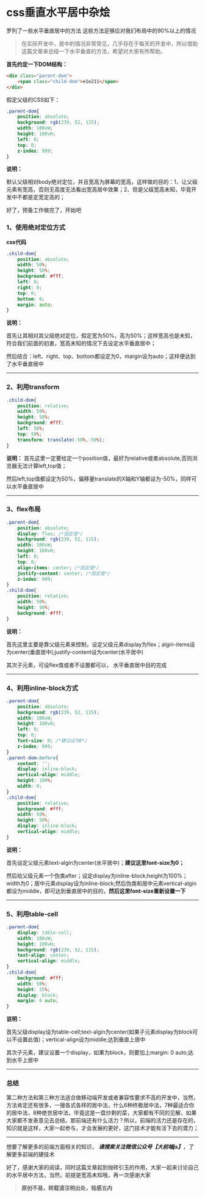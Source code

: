 # css垂直水平居中杂烩
罗列了一些水平垂直居中的方法 这些方法足够应对我们布局中的90%以上的情况
> 在实际开发中，居中的情况非常常见，几乎存在于每天的开发中，所以借助这篇文章来总结一下水平垂直的方法，希望对大家有所帮助。

**首先约定一下DOM结构：**

```html
<div class="parent-dom">
	<span class="child-dom">e1e211</span>
</div>	
```

假定父级的CSS如下：

```css
.parent-dom{
	position: absolute;
	background: rgb(239, 52, 115);
	width: 100vW;
	height: 100vH;
	left: 0;
	top: 0;
	z-index: 999;
}

```

**说明：**

默认父级相对body绝对定位，并且宽高为屏幕的宽高，这样做的目的：1、让父级元素有宽高，否则无高度无法看出宽高居中效果；2、但是父级宽高未知，毕竟开发中不都是定宽定高的；

好了，预备工作做完了，开始吧

### 1、使用绝对定位方式

**css代码**

```css
.child-dom{
    position: absolute;
    width: 50%;
    height: 50%;
    background: #fff;
    left: 0;
    right: 0;
    top: 0;
    bottom: 0;
    margin: auto;
}
```

**说明：**

首先让其相对其父级绝对定位，假定宽为50%，高为50%；这样宽高也是未知，符合我们前面的初衷，宽高未知的情况下去设定水平垂直居中；

然后结合：left、right、top、bottom都设定为0，margin设为auto；这样便达到了水平垂直居中

------

### 2、利用transform

```css
.child-dom{
    position: relative;
    width: 50%;
    height: 50%;
    background: #fff;
    left: 50%;
    top: 50%;
    transform: translate(-50%,-50%);
}
```

**说明：**
首先这里一定要给定一个position值，最好为relative或者absolute,否则浏览器无法计算left,top值；

然后left,top值都设定为50%，偏移量translate的X轴和Y轴都设为-50%，同样可以水平垂直居中

---

### 3、flex布局

```css
.parent-dom{
	position: absolute;
	display: flex; /*固定值*/ 
	background: rgb(239, 52, 115);
	width: 100vW;
	height: 100vH;
	left: 0;
	top: 0;
	align-items: center; /*固定值*/ 
	justify-content: center; /*固定值*/ 
	z-index: 999;
}
.child-dom{
    position: relative;
    width: 50%;
    height: 50%;
    background: #fff;
}
```

**说明：**

首先这里主要是靠父级元素来控制，设定父级元素display为flex；algin-items设为center(垂直居中);justify-content设为center(水平居中)

其次子元素，可设flex值或者不设置都可以， 水平垂直居中目的完成

---

### 4、利用inline-block方式

```css
.parent-dom{
	position: absolute;
	background: rgb(239, 52, 115);
	width: 100vW;
	height: 100vH;
	left: 0;
	top: 0;
	font-size: 0; /*建议设为0*/
	z-index: 999;
}
.parent-dom:before{
    content: '';
    display: inline-block;
    vertical-align: middle;
    height: 100%;
    width: 0;
}
.child-dom{
    position: relative;
    background: #fff;
    width: 50%;
    height: 50%;
    display: inline-block;
    vertical-align: middle;
}
```

**说明：**

首先设定父级元素text-algin为center(水平居中)；**建议这里font-size为0；**

然后给父级元素一个伪类after；设定display为inline-block;height为100%；width为0；居中元素display设为inline-block;然后伪类和居中元素vertical-algin都设为middle，即可达到垂直居中的目的，**然后这里font-size重新设置一下**

---

### 5、利用table-cell

```css
.parent-dom{
    display: table-cell;
	width: 100vW;
	height: 100vH;
	background: rgb(239, 52, 115);
	text-align: center; 
	vertical-align: middle;
}
.child-dom{
    background: #fff;
	width: 50%;
	height: 25%;
	display: block;
	margin: 0 auto;
}
```

**说明：**

首先父级display设为table-cell;text-algin为center(如果子元素display为block可以不设置此值)；vertical-align设为middle;达到垂直上居中

其次子元素，建议设置一个display，如果为block，则要加上margin: 0 auto;达到水平上居中

---

### 总结

第二种方法和第三种方法适合做移动端开发或者兼容性要求不高的开发中，当然，方法肯定还有很多，一搜各式各样的居中法，什么6种终极居中法，7种最适合你的居中法，8种绝世居中法，毕竟这是一盘炒剩的菜，大家都有不同的见解，如果大家都不发表意见去总结，那前端还有什么活力？所以，前端的活力还是存在的，知识就是这样，大家一起参与，才会发展的更好，这门技术才能有活下去的潜力；

---

想要了解更多的前端方面相关的知识， *****请搜索关注微信公众号【大前端js】*****，了解更多前端的硬技术

好了，感谢大家的阅读，同时这篇文章起到抛砖引玉的作用，大家一起来讨论自己的水平居中方法，当然，前提是宽高未知哦，再一次感谢大家

> **原创不易，转载请注明出处，铭感五内**

